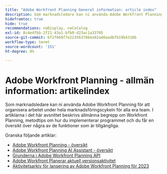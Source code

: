 ```yaml
---
title: "Adobe Workfront Planning General information: article index"
description: Som marknadsledare kan ni använda Adobe Workfront Planning för att organisera arbetet under hela marknadsföringscykeln för alla era team. I artiklarna i det här avsnittet beskrivs allmänna begrepp om Workfront Planning, metodtips om hur du implementerar programmet och du får en översikt över några av de funktioner som är tillgängliga.
hidefromtoc: true
hide: true
recommendations: noDisplay, noCatalog
exl-id: 8c4e4fbb-2f21-43a1-bfb0-d23ac1a33705
source-git-commit: 6f1f669f7e2235637864a92a40aadbfb19b4310b
workflow-type: tm+mt
source-wordcount: '151'
ht-degree: 0%

---
```


# Adobe Workfront Planning - allmän information: artikelindex

Som marknadsledare kan ni använda Adobe Workfront Planning för att organisera arbetet under hela marknadsföringscykeln för alla era team. I artiklarna i det här avsnittet beskrivs allmänna begrepp om Workfront Planning, metodtips om hur du implementerar programmet och du får en översikt över några av de funktioner som är tillgängliga.

Granska följande artiklar:

* [Adobe Workfront Planning - översikt](/help/quicksilver/planning/general/planning-overview.md)
* [Adobe Workfront Planning AI Assistant - översikt](/help/quicksilver/planning/general/planning-ai-assistant-overview.md)
* [Grunderna i Adobe Workfront Planning API](/help/quicksilver/planning/general/planning-api-basics.md)
* [Adobe Workfront Planerar aktuell versionsaktivitet](/help/quicksilver/planning/general/release-activity.md)
* [Aktivitetsarkiv för lansering av Adobe Workfront Planning för 2023](/help/quicksilver/planning/general/release-activity-archives-2023.md)


